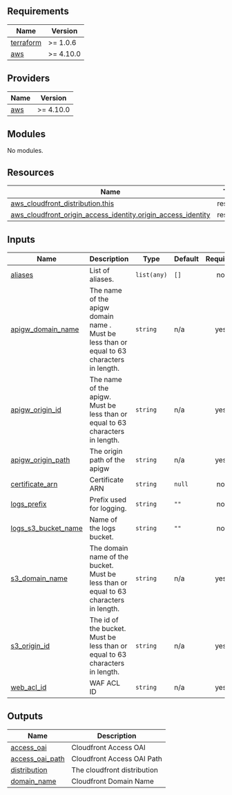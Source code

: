 <!-- BEGIN_TF_DOCS -->
## Requirements

| Name | Version |
|------|---------|
| <a name="requirement_terraform"></a> [terraform](#requirement\_terraform) | >= 1.0.6 |
| <a name="requirement_aws"></a> [aws](#requirement\_aws) | >= 4.10.0 |

## Providers

| Name | Version |
|------|---------|
| <a name="provider_aws"></a> [aws](#provider\_aws) | >= 4.10.0 |

## Modules

No modules.

## Resources

| Name | Type |
|------|------|
| [aws_cloudfront_distribution.this](https://registry.terraform.io/providers/hashicorp/aws/latest/docs/resources/cloudfront_distribution) | resource |
| [aws_cloudfront_origin_access_identity.origin_access_identity](https://registry.terraform.io/providers/hashicorp/aws/latest/docs/resources/cloudfront_origin_access_identity) | resource |

## Inputs

| Name | Description | Type | Default | Required |
|------|-------------|------|---------|:--------:|
| <a name="input_aliases"></a> [aliases](#input\_aliases) | List of aliases. | `list(any)` | `[]` | no |
| <a name="input_apigw_domain_name"></a> [apigw\_domain\_name](#input\_apigw\_domain\_name) | The name of the apigw domain name . Must be less than or equal to 63 characters in length. | `string` | n/a | yes |
| <a name="input_apigw_origin_id"></a> [apigw\_origin\_id](#input\_apigw\_origin\_id) | The name of the apigw. Must be less than or equal to 63 characters in length. | `string` | n/a | yes |
| <a name="input_apigw_origin_path"></a> [apigw\_origin\_path](#input\_apigw\_origin\_path) | The origin path of the apigw | `string` | n/a | yes |
| <a name="input_certificate_arn"></a> [certificate\_arn](#input\_certificate\_arn) | Certificate ARN | `string` | `null` | no |
| <a name="input_logs_prefix"></a> [logs\_prefix](#input\_logs\_prefix) | Prefix used for logging. | `string` | `""` | no |
| <a name="input_logs_s3_bucket_name"></a> [logs\_s3\_bucket\_name](#input\_logs\_s3\_bucket\_name) | Name of the logs bucket. | `string` | `""` | no |
| <a name="input_s3_domain_name"></a> [s3\_domain\_name](#input\_s3\_domain\_name) | The domain name of the bucket. Must be less than or equal to 63 characters in length. | `string` | n/a | yes |
| <a name="input_s3_origin_id"></a> [s3\_origin\_id](#input\_s3\_origin\_id) | The id of the bucket. Must be less than or equal to 63 characters in length. | `string` | n/a | yes |
| <a name="input_web_acl_id"></a> [web\_acl\_id](#input\_web\_acl\_id) | WAF ACL ID | `string` | n/a | yes |

## Outputs

| Name | Description |
|------|-------------|
| <a name="output_access_oai"></a> [access\_oai](#output\_access\_oai) | Cloudfront Access OAI |
| <a name="output_access_oai_path"></a> [access\_oai\_path](#output\_access\_oai\_path) | Cloudfront Access OAI Path |
| <a name="output_distribution"></a> [distribution](#output\_distribution) | The cloudfront distribution |
| <a name="output_domain_name"></a> [domain\_name](#output\_domain\_name) | Cloudfront Domain Name |
<!-- END_TF_DOCS -->